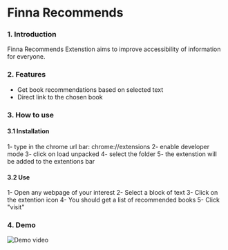 # Finna Recommends

### 1. Introduction

Finna Recommends Extenstion aims to improve accessibility of information for everyone.

### 2. Features

- Get book recommendations based on selected text
- Direct link to the chosen book

### 3. How to use

#### 3.1 Installation

1- type in the chrome url bar: chrome://extensions
2- enable developer mode
3- click on load unpacked
4- select the folder
5- the extenstion will be added to the extentions bar

#### 3.2 Use

1- Open any webpage of your interest
2- Select a block of text
3- Click on the extention icon
4- You should get a list of recommended books
5- Click "visit"

### 4. Demo

![Demo video](finna-demo.gif)
